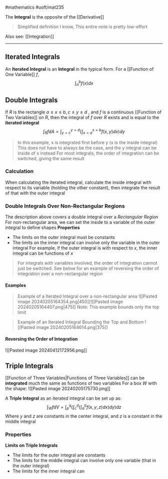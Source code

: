 #mathematics 
#uoft/mat235 

The **Integral** is the opposite of the [[Derivative]]

> Simplified definition I know, This entire note is pretty low-effort

Also see:
	[[Integration]]

--- 
## Iterated Integrals
An **Iterated Integral** is an **Integral** in the typical form. 
For a [[Function of One Variable]] $f$, $$\int_{a}^{b}f(x)dx$$
## Double Integrals
If $R$ is the rectangle $a \leq x \leq b, c \leq y \leq d$ , and $f$ is a continuous [[Function of Two Variables]] on $R$, then the integral of $f$ over $R$ exists and is equal to the **iterated integral** $$\int_{R}fdA=\int_{y=c}^{y=d}(\int_{x=a}^{x=b}f(x,y)dx)dy$$
>In this example, x is integrated first before y (x is the inside integral)
This does not have to always be the case, and the y integral can be inside of x instead
	For most integrals, the order of integration can be switched, giving the same result

### Calculation
When calculating the iterated integral, calculate the inside integral with respect to its variable (holding the other constant), then integrate the result of that with the outer integral

### Double Integrals Over Non-Rectangular Regions
The description above covers a double integral over a *Rectangular Region*
For non-rectangular area, we can set the inside to a variable of the outer integral to define shapes
**Properties**
- The limits on the outer integral must be constants
- The limits on the inner integral can involve only the variable in the outer integral
	For example, if the outer integral is with respect to $x$, the inner integral can be functions of $x$ 

> For integrals with variables involved, the order of integration cannot just be switched. 
> See below for an example of reversing the order of integration over a non-rectangular region
#### Examples
> Example of a Iterated Integral over a non-rectangular area
> ![[Pasted image 20240205164354.png|450]]![[Pasted image 20240205164407.png|475]]
> Note: This example bounds only the top limit

>  Example of an Iterated Integral Bounding the Top and Bottom
> ![[Pasted image 20240205164614.png|375]]

#### Reversing the Order of Integration
![[Pasted image 20240412172956.png]]
## Triple Integrals
[[Function of Three Variables|Functions of Three Variables]] can be **integrated** much the same as functions of two variables
For a box $W$ with the shape: 
	![[Pasted image 20240205175730.png]]

A **Triple Integral** as an iterated integral can be set up as: $$\int_{W}f dV = \int_{p}^{q}(\int_{c}^{d}(\int_{a}^{b}f(x,y,z)dx)dy)dz$$ Where $y$ and $z$ are constants in the center integral, and $z$ is a constant in the middle integral

### Properties
**Limits on Triple Integrals**
- The limits for the outer integral are constants
- The limits for the middle integral can involve only one variable (that in the outer integral)
- The limits for the inner integral can 